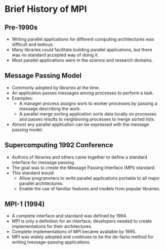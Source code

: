 # Brief History of MPI

## Pre-1990s
- Writing parallel applications for different computing architectures was difficult and tedious.
- Many libraries could facilitate building parallel applications, but there was no standard accepted way of doing it.
- Most parallel applications were in the science and research domains.

## Message Passing Model
- Commonly adopted by libraries at the time.
- An application passes messages among processes to perform a task.
- Examples:
  - A manager process assigns work to worker processes by passing a message describing the work.
  - A parallel merge sorting application sorts data locally on processes and passes results to neighboring processes to merge sorted lists.
- Almost any parallel application can be expressed with the message passing model.

## Supercomputing 1992 Conference
- Authors of libraries and others came together to define a standard interface for message passing.
- The goal was to create the Message Passing Interface (MPI) standard.
- This standard would:
  - Allow programmers to write parallel applications portable to all major parallel architectures.
  - Enable the use of familiar features and models from popular libraries.

## MPI-1 (1994)
- A complete interface and standard was defined by 1994.
- MPI is only a definition for an interface; developers needed to create implementations for their architectures.
- Complete implementations of MPI became available by 1995.
- MPI was widely adopted and continues to be the de-facto method for writing message-passing applications.
